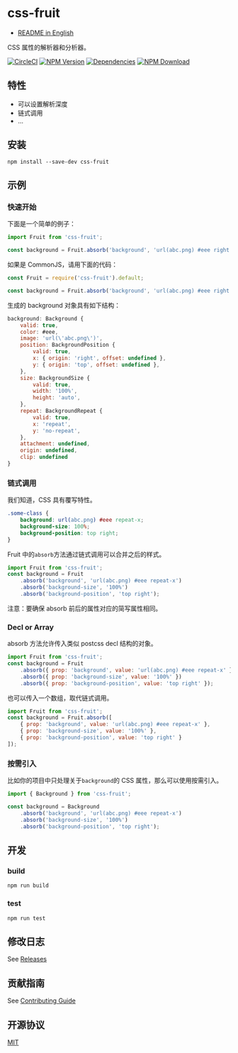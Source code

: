 # css-fruit

- [README in English](README.md)

CSS 属性的解析器和分析器。

[![CircleCI][circleci-img]][circleci-url]
[![NPM Version][npm-img]][npm-url]
[![Dependencies][david-img]][david-url]
[![NPM Download][download-img]][download-url]

[circleci-img]: https://img.shields.io/circleci/project/github/necfe/css-fruit.svg?style=flat-square
[circleci-url]: https://circleci.com/gh/necfe/css-fruit
[npm-img]: http://img.shields.io/npm/v/css-fruit.svg?style=flat-square
[npm-url]: http://npmjs.org/package/css-fruit
[david-img]: http://img.shields.io/david/necfe/css-fruit.svg?style=flat-square
[david-url]: https://david-dm.org/necfe/css-fruit
[download-img]: https://img.shields.io/npm/dm/css-fruit.svg?style=flat-square
[download-url]: https://npmjs.org/package/css-fruit

## 特性

- 可以设置解析深度
- 链式调用
- ...

## 安装

``` shell
npm install --save-dev css-fruit
```

## 示例

### 快速开始

下面是一个简单的例子：

``` js
import Fruit from 'css-fruit';

const background = Fruit.absorb('background', 'url(abc.png) #eee right top repeat-x');
```

如果是 CommonJS，请用下面的代码：

``` js
const Fruit = require('css-fruit').default;

const background = Fruit.absorb('background', 'url(abc.png) #eee right top / 100% repeat-x');
```

生成的 background 对象具有如下结构：

``` js
background: Background {
    valid: true,
    color: #eee,
    image: 'url(\'abc.png\')',
    position: BackgroundPosition {
        valid: true,
        x: { origin: 'right', offset: undefined },
        y: { origin: 'top', offset: undefined },
    },
    size: BackgroundSize {
        valid: true,
        width: '100%',
        height: 'auto',
    },
    repeat: BackgroundRepeat {
        valid: true,
        x: 'repeat',
        y: 'no-repeat',
    },
    attachment: undefined,
    origin: undefined,
    clip: undefined
}
```

### 链式调用

我们知道，CSS 具有覆写特性。

``` css
.some-class {
    background: url(abc.png) #eee repeat-x;
    background-size: 100%;
    background-position: top right;
}
```

Fruit 中的`absorb`方法通过链式调用可以合并之后的样式。

``` js
import Fruit from 'css-fruit';
const background = Fruit
    .absorb('background', 'url(abc.png) #eee repeat-x')
    .absorb('background-size', '100%')
    .absorb('background-position', 'top right');
```

注意：要确保 absorb 前后的属性对应的简写属性相同。

### Decl or Array

absorb 方法允许传入类似 postcss decl 结构的对象。

``` js
import Fruit from 'css-fruit';
const background = Fruit
    .absorb({ prop: 'background', value: 'url(abc.png) #eee repeat-x' })
    .absorb({ prop: 'background-size', value: '100%' })
    .absorb({ prop: 'background-position', value: 'top right' });
```

也可以传入一个数组，取代链式调用。

``` js
import Fruit from 'css-fruit';
const background = Fruit.absorb([
    { prop: 'background', value: 'url(abc.png) #eee repeat-x' },
    { prop: 'background-size', value: '100%' },
    { prop: 'background-position', value: 'top right' }
]);
```

### 按需引入

比如你的项目中只处理关于`background`的 CSS 属性，那么可以使用按需引入。

``` js
import { Background } from 'css-fruit';

const background = Background
    .absorb('background', 'url(abc.png) #eee repeat-x')
    .absorb('background-size', '100%')
    .absorb('background-position', 'top right');
```

<!-- ## 选项

#### name

某个功能的名称。

- Type: `string`
- Default: `'hello'`

#### auto

是否自动做某件事。

- Type: `boolean`
- Default: `'true'` -->

## 开发

### build

``` shell
npm run build
```

### test

``` shell
npm run test
```

## 修改日志

See [Releases](https://github.com/necfe/css-fruit/releases)

## 贡献指南

See [Contributing Guide](https://github.com/vusion/DOCUMENTATION/issues/8)

## 开源协议

[MIT](LICENSE)
